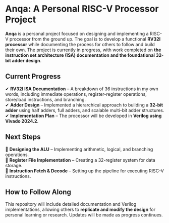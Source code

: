 # Anqa: A Personal RISC-V Processor Project  

**Anqa** is a personal project focused on designing and implementing a RISC-V processor from the ground up. The goal is to develop a functional **RV32I processor** while documenting the process for others to follow and build their own. The project is currently in progress, with work completed on **the instruction set architecture (ISA) documentation and the foundational 32-bit adder design**.

## **Current Progress**  
✔ **RV32I ISA Documentation** – A breakdown of 36 instructions in my own words, including immediate operations, register-register operations, store/load instructions, and branching.  
✔ **Adder Design** – Implemented a hierarchical approach to building a **32-bit adder** using half adders, full adders, and scalable multi-bit adder structures.  
✔ **Implementation Plan** – The processor will be developed in **Verilog using Vivado 2024.2**.  

## **Next Steps**  
🔹 **Designing the ALU** – Implementing arithmetic, logical, and branching operations.  
🔹 **Register File Implementation** – Creating a 32-register system for data storage.  
🔹 **Instruction Fetch & Decode** – Setting up the pipeline for executing RISC-V instructions.  

## **How to Follow Along**  
This repository will include detailed documentation and Verilog implementations, allowing others to **replicate and modify the design** for personal learning or research. Updates will be made as progress continues.  
